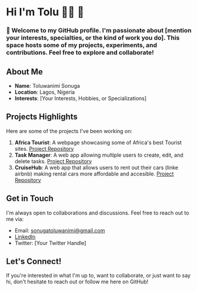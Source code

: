 # Hi I'm Tolu 👩‍💻 👋

### 👋  Welcome to my GitHub profile. I'm passionate about [mention your interests, specialties, or the kind of work you do]. This space hosts some of my projects, experiments, and contributions. Feel free to explore and collaborate!

## About Me

- **Name**: Toluwanimi Sonuga
- **Location**: Lagos, Nigeria 
- **Interests**: [Your Interests, Hobbies, or Specializations]

## Projects Highlights

Here are some of the projects I've been working on:

1. **Africa Tourist**: A webpage showcasing some of Africa's best Tourist sites. [Project Repository](https://github.com/nimi11/Africa-Tourist)
2. **Task Manager**: A web app allowing multiple users to create, edit, and delete tasks. [Project Repository](https://github.com/kibo-web-app-dev-oct-23/final-project-crud-app-techdevs)
3. **CruiseHub**: A web app that allows users to rent out their cars (linke airbnb) making rental cars more affordable and accesible. [Project Repository](https://github.com/kibo-web-app-dev-oct-23/final-project-crud-app-techdevs)


## Get in Touch

I'm always open to collaborations and discussions. Feel free to reach out to me via:

- Email: sonugatoluwanimi@gmail.com
- [LinkedIn](https://www.linkedin.com/in/toluwanimisonuga/)
- Twitter: [Your Twitter Handle]

## Let's Connect!

If you're interested in what I'm up to, want to collaborate, or just want to say hi, don't hesitate to reach out or follow me here on GitHub!
